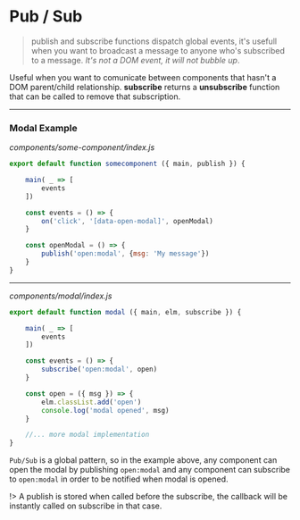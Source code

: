
# Pub / Sub

> publish and subscribe functions dispatch global events, it's usefull when you want to broadcast a message to anyone who's subscribed to a message. *It's not a DOM event, it will not bubble up*.

Useful when you want to comunicate between components that hasn't a DOM parent/child relationship.
**subscribe** returns a **unsubscribe** function that can be called to remove that subscription.

---

### Modal Example

*components/some-component/index.js*

```js
export default function somecomponent ({ main, publish }) {

    main( _ => [
        events
    ])

    const events = () => {
        on('click', '[data-open-modal]', openModal)
    }

    const openModal = () => {
        publish('open:modal', {msg: 'My message'})
    }
}
```

---

*components/modal/index.js*

```js
export default function modal ({ main, elm, subscribe }) {

    main( _ => [
        events
    ])

    const events = () => {
        subscribe('open:modal', open)
    }

    const open = ({ msg }) => {
        elm.classList.add('open')
        console.log('modal opened', msg)
    }

    //... more modal implementation
}
```

`Pub/Sub` is a global pattern, so in the example above, any component can open the modal by publishing `open:modal` and any component can subscribe to `open:modal` in order to be notified when modal is opened.

!> A publish is stored when called before the subscribe, the callback will be instantly called on subscribe in that case.
